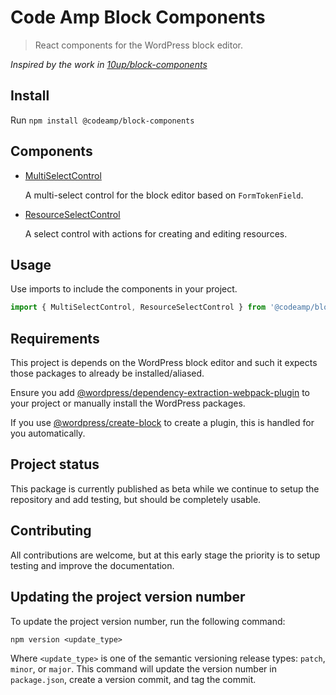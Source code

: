 # Code Amp Block Components
> React components for the WordPress block editor.

*Inspired by the work in [10up/block-components](https://github.com/10up/block-components)*

## Install

Run `npm install @codeamp/block-components`

## Components

- [MultiSelectControl](https://github.com/Code-Amp/block-components/tree/main/components/multi-select-control)

  A multi-select control for the block editor based on `FormTokenField`.

- [ResourceSelectControl](https://github.com/Code-Amp/block-components/tree/main/components/resource-select-control)

  A select control with actions for creating and editing resources.

## Usage

Use imports to include the components in your project.

```jsx
import { MultiSelectControl, ResourceSelectControl } from '@codeamp/block-components';
```

## Requirements

This project is depends on the WordPress block editor and such it expects those packages to already be installed/aliased.

Ensure you add [@wordpress/dependency-extraction-webpack-plugin](https://www.npmjs.com/package/@wordpress/dependency-extraction-webpack-plugin) to your project or manually install the WordPress packages.

If you use [@wordpress/create-block](https://www.npmjs.com/package/@wordpress/create-block) to create a plugin, this is handled for you automatically.

## Project status

This package is currently published as beta while we continue to setup the repository and add testing, but should be completely usable.

## Contributing

All contributions are welcome, but at this early stage the priority is to setup testing and improve the documentation.



## Updating the project version number

To update the project version number, run the following command:

```
npm version <update_type>
```

Where `<update_type>` is one of the semantic versioning release types: `patch`, `minor`, or `major`. This command will update the version number in `package.json`, create a version commit, and tag the commit.
